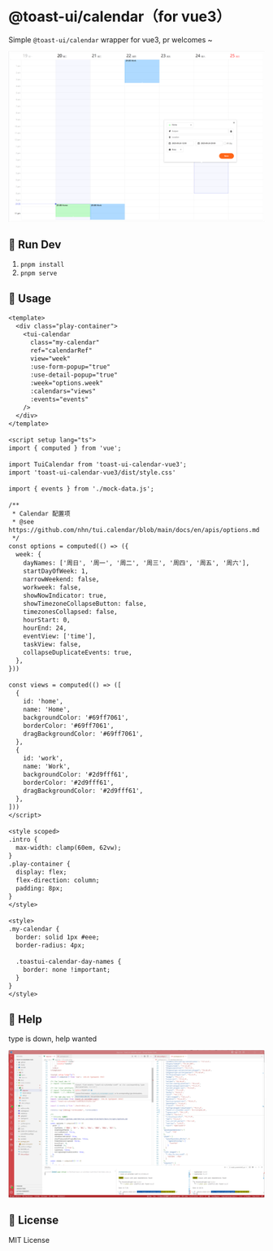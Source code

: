 # @toast-ui/calendar（for vue3）

Simple `@toast-ui/calendar` wrapper for vue3, pr welcomes ~

![Preview](./docs/preview.png)

## 📸 Run Dev

1. `pnpm install`
2. `pnpm serve`

## 📸 Usage

```vue
<template>
  <div class="play-container">
    <tui-calendar
      class="my-calendar"
      ref="calendarRef"
      view="week"
      :use-form-popup="true"
      :use-detail-popup="true"
      :week="options.week"
      :calendars="views"
      :events="events"
    />
  </div>
</template>

<script setup lang="ts">
import { computed } from 'vue';

import TuiCalendar from 'toast-ui-calendar-vue3';
import 'toast-ui-calendar-vue3/dist/style.css'

import { events } from './mock-data.js';

/**
 * Calendar 配置项
 * @see https://github.com/nhn/tui.calendar/blob/main/docs/en/apis/options.md
 */
const options = computed(() => ({
  week: {
    dayNames: ['周日', '周一', '周二', '周三', '周四', '周五', '周六'],
    startDayOfWeek: 1,
    narrowWeekend: false,
    workweek: false,
    showNowIndicator: true,
    showTimezoneCollapseButton: false,
    timezonesCollapsed: false,
    hourStart: 0,
    hourEnd: 24,
    eventView: ['time'],
    taskView: false,
    collapseDuplicateEvents: true,
  },
}))

const views = computed(() => ([
  {
    id: 'home',
    name: 'Home',
    backgroundColor: '#69ff7061',
    borderColor: '#69ff7061',
    dragBackgroundColor: '#69ff7061',
  },
  {
    id: 'work',
    name: 'Work',
    backgroundColor: '#2d9fff61',
    borderColor: '#2d9fff61',
    dragBackgroundColor: '#2d9fff61',
  },
]))
</script>

<style scoped>
.intro {
  max-width: clamp(60em, 62vw);
}
.play-container {
  display: flex;
  flex-direction: column;
  padding: 8px;
}
</style>

<style>
.my-calendar {
  border: solid 1px #eee;
  border-radius: 4px;

  .toastui-calendar-day-names {
    border: none !important;
  }
}
</style>
```

## 🚩 Help

type is down, help wanted

![type error](./docs/help-type.png)

## 📄 License

MIT License

